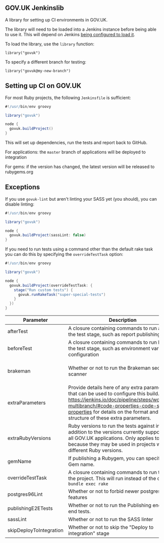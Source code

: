 ## GOV.UK Jenkinslib

A library for setting up CI environments in GOV.UK.

The library will need to be loaded into a Jenkins instance before being able to use it. This
will depend on Jenkins [being configured to load it](https://jenkins.io/doc/book/pipeline/shared-libraries/#global-shared-libraries).

To load the library, use the `library` function:

`library("govuk")`

To specify a different branch for testing:

`library("govuk@my-new-branch")`

## Setting up CI on GOV.UK

For most Ruby projects, the following `Jenkinsfile` is sufficient:

```groovy
#!/usr/bin/env groovy

library("govuk")

node {
  govuk.buildProject()
}
```

This will set up dependencies, run the tests and report back to GitHub.

For applications: the `master` branch of applications will be deployed to integration

For gems: if the version has changed, the latest version will be released to rubygems.org

## Exceptions

If you use `govuk-lint` but aren't linting your SASS yet (you should), you can
disable linting:

```groovy
#!/usr/bin/env groovy

library("govuk")

node {
  govuk.buildProject(sassLint: false)
}
```

If you need to run tests using a command other than the default rake task
you can do this by specifying the `overrideTestTask` option:

```groovy
#!/usr/bin/env groovy

library("govuk")

node {
  govuk.buildProject(overrideTestTask: {
    stage("Run custom tests") {
      govuk.runRakeTask("super-special-tests")
    }
  })
}
```

Parameter | Description | Default
--- | --- | ---
afterTest | A closure containing commands to run after the test stage, such as report publishing |
beforeTest | A closure containing commands to run before the test stage, such as environment variable configuration
brakeman | Whether or not to run the Brakeman security scanner | `true` if a Rails app, otherwise `false`
extraParameters | Provide details here of any extra parameters that can be used to configure this build.  See: https://jenkins.io/doc/pipeline/steps/workflow-multibranch/#code-properties-code-set-job-properties for details on the format and structure of these extra parameters. |
extraRubyVersions | Ruby versions to run the tests against in addition to the versions currently supported by all GOV.UK applications. Only applies to gems because they may be used in projects with different Ruby versions. | `[]`
gemName | If publishing a Rubygem, you can specify the Gem name. | Repository name
overrideTestTask | A closure containing commands to run to test the project. This will run instead of the default `bundle exec rake` |
postgres96Lint | Whether or not to forbid newer postgres features | `true`
publishingE2ETests | Whether or not to run the Publishing end-to-end tests. | `false`
sassLint | Whether or not to run the SASS linter | `true`
skipDeployToIntegration | Whether or not to skip the "Deploy to integration" stage | `false`
